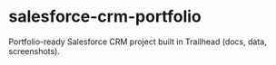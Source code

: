 # salesforce-crm-portfolio
Portfolio-ready Salesforce CRM project built in Trailhead (docs, data, screenshots).
